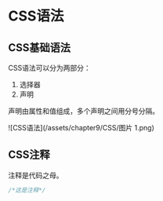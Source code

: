 # CSS语法

## CSS基础语法

CSS语法可以分为两部分：

1. 选择器
2. 声明

声明由属性和值组成，多个声明之间用分号分隔。


![CSS语法](/assets/chapter9/CSS/图片 1.png)


## CSS注释

注释是代码之母。

```css
/*这是注释*/
```
